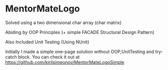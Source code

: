 # MentorMateLogo

Solved using a two dimensional char array (char matrix)

Abiding by OOP Principles  (+ simple FACADE Structural Design Pattern)

Also Included Unit Testing (Using NUnit)

Initially I made a simple one-page solution without OOP,UnitTesting and try-catch block.
You can check it out at https://github.com/kirilsimeonov/MentorMateLogoSimple
